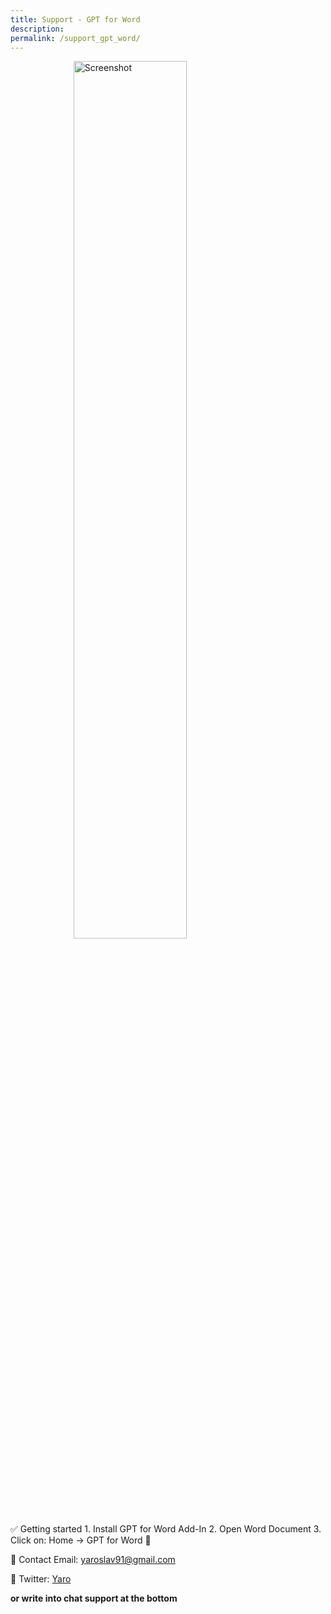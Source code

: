 ```yaml
---
title: Support - GPT for Word
description: 
permalink: /support_gpt_word/
---
```

<style>
.getting-started {
  display: block;
  margin-left: auto;
  margin-right: auto;
  width: 60%;
}
</style>
<div>
    <img src="{{ site.baseurl }}/images/microsoft-v2.png" alt="Screenshot" class="getting-started"/>
</div>
<script>
$crisp.push(["do", "chat:open"])
</script>
✅ Getting started
1. Install GPT for Word Add-In
2. Open Word Document
3. Click on: Home -> GPT for Word 🚀

📧 Contact Email: <a href = "mailto: yaroslav91@gmail.com">yaroslav91@gmail.com</a>

💬 Twitter: [Yaro](https://twitter.com/ski0xFF)

**or write into chat support at the bottom**
